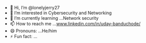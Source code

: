 - 👋 Hi, I’m @lonelyjerry27
- 👀 I’m interested in Cybersecurity and Networking
- 🌱 I’m currently learning ...Network security
- 📫 How to reach me ...www.linkedin.com/in/uday-banduchode/
- 😄 Pronouns: ...He/him
- ⚡ Fun fact: ...

<!---
lonelyjerry27/lonelyjerry27 is a ✨ special ✨ repository because its `README.md` (this file) appears on your GitHub profile.
You can click the Preview link to take a look at your changes.
--->
